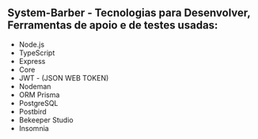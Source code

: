 ## System-Barber - Tecnologias para Desenvolver, Ferramentas de apoio e de testes usadas:

* Node.js
* TypeScript
* Express
* Core
* JWT - (JSON WEB TOKEN)
* Nodeman
* ORM Prisma
* PostgreSQL
* Postbird
* Bekeeper Studio
* Insomnia
